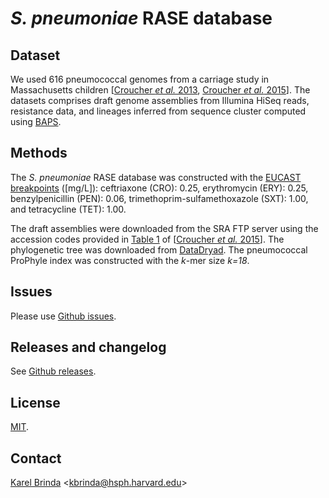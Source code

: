 # *S. pneumoniae* RASE database

## Dataset

We used 616 pneumococcal genomes from a carriage study in Massachusetts children \[[Croucher *et al.* 2013](https://www.ncbi.nlm.nih.gov/pubmed/23644493), [Croucher *et al.* 2015](https://www.nature.com/articles/sdata201558)\]. The datasets comprises draft genome assemblies from Illumina HiSeq reads, resistance data, and lineages inferred from sequence cluster computed using [BAPS](http://www.helsinki.fi/bsg/software/BAPS/).


## Methods

The *S. pneumoniae* RASE database was constructed with the [EUCAST breakpoints](http://www.eucast.org/clinical_breakpoints/) ([mg/L]): ceftriaxone (CRO): 0.25, erythromycin (ERY): 0.25, benzylpenicillin (PEN): 0.06, trimethoprim-sulfamethoxazole (SXT): 1.00, and tetracycline (TET): 1.00.

The draft assemblies  were downloaded from the SRA FTP server using the accession codes provided in [Table 1](https://www.nature.com/articles/sdata201558/tables/1) of \[[Croucher *et al.* 2015](https://www.nature.com/articles/sdata201558)\].  The phylogenetic tree was downloaded from [DataDryad](https://datadryad.org/handle/10255/dryad.83423). The pneumococcal ProPhyle index was constructed with the *k*-mer size *k=18*.


## Issues

Please use [Github issues](https://github.com/c2-d2/rase-db-spneumoniae-sparc/issues).


## Releases and changelog

See [Github releases](https://github.com/c2-d2/rase-db-spneumoniae-sparc/releases).


## License

[MIT](LICENSE).


## Contact

[Karel Brinda](https://scholar.harvard.edu/brinda) \<kbrinda@hsph.harvard.edu\>
